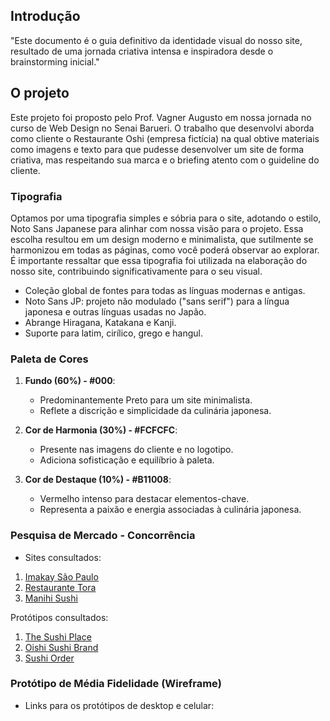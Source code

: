 ## Introdução

"Este documento é o guia definitivo da identidade visual do nosso site, resultado de uma jornada criativa intensa e inspiradora desde o brainstorming inicial."

## O projeto

Este projeto foi proposto pelo Prof. Vagner Augusto em nossa jornada no curso de Web Design no Senai Barueri. O trabalho que desenvolvi aborda como cliente o Restaurante Oshi (empresa fictícia) na qual obtive materiais como imagens e texto para que pudesse desenvolver um site de forma criativa, mas respeitando sua marca e o briefing atento com o guideline do cliente.

### Tipografia

 Optamos por uma tipografia simples e sóbria para o site, adotando o estilo, Noto Sans Japanese para alinhar com nossa visão para o projeto. Essa escolha resultou em um design moderno e minimalista, que sutilmente se harmonizou em todas as páginas, como você poderá observar ao explorar. É importante ressaltar que essa tipografia foi utilizada na elaboração do nosso site, contribuindo significativamente para o seu visual. 

- Coleção global de fontes para todas as línguas modernas e antigas.
- Noto Sans JP: projeto não modulado ("sans serif") para a língua japonesa e outras línguas usadas no Japão.
- Abrange Hiragana, Katakana e Kanji.
- Suporte para latim, cirílico, grego e hangul.

### Paleta de Cores

1. **Fundo (60%) - #000**:
   - Predominantemente Preto para um site minimalista.
   - Reflete a discrição e simplicidade da culinária japonesa.

2. **Cor de Harmonia (30%) - #FCFCFC**:
   - Presente nas imagens do cliente e no logotipo.
   - Adiciona sofisticação e equilíbrio à paleta.

3. **Cor de Destaque (10%) - #B11008**:
   - Vermelho intenso para destacar elementos-chave.
   - Representa a paixão e energia associadas à culinária japonesa.

### Pesquisa de Mercado - Concorrência

- Sites consultados:

1. [Imakay São Paulo](https://imakaysaopaulo.com)
2. [Restaurante Tora](http://restaurantetora.com.br)
3. [Manihi Sushi](https://www.manihisushi.com.br)

Protótipos consultados:

  1. [The Sushi Place](https://www.figma.com/community/file/995298040523863309/the-sushi-place)
  2. [Oishi Sushi Brand](https://www.figma.com/community/file/988250181037245742/oishi-sushi-brand)
  3. [Sushi Order](https://www.figma.com/community/file/1258402836124603298/sushi-order)

### Protótipo de Média Fidelidade (Wireframe)
- Links para os protótipos de desktop e celular: